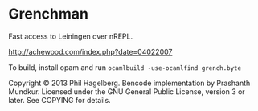 # Grenchman

Fast access to Leiningen over nREPL.

http://achewood.com/index.php?date=04022007

To build, install opam and run `ocamlbuild -use-ocamlfind grench.byte`

Copyright © 2013 Phil Hagelberg. Bencode implementation by Prashanth
Mundkur. Licensed under the GNU General Public License, version 3 or
later. See COPYING for details.
